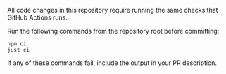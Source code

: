 All code changes in this repository require running the same checks that GitHub Actions runs.

Run the following commands from the repository root before committing:

```
npm ci
just ci
```

If any of these commands fail, include the output in your PR description.
